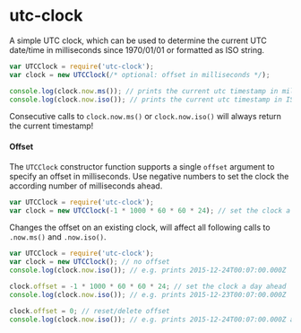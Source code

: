# utc-clock

A simple UTC clock, which can be used to determine the current UTC date/time in milliseconds since 1970/01/01 or formatted as ISO string.

```js
var UTCClock = require('utc-clock');
var clock = new UTCClock(/* optional: offset in milliseconds */);

console.log(clock.now.ms()); // prints the current utc timestamp in milliseconds since 1970/01/01
console.log(clock.now.iso()); // prints the current utc timestamp in ISO format
```

Consecutive calls to `clock.now.ms()` or `clock.now.iso()` will always return the current timestamp!

#### Offset
The `UTCClock` constructor function supports a single `offset` argument to specify an offset in milliseconds. Use negative numbers to set the clock the according number of milliseconds ahead.

```js
var UTCClock = require('utc-clock');
var clock = new UTCClock(-1 * 1000 * 60 * 60 * 24); // set the clock a day ahead 
```

Changes the offset on an existing clock, will affect all following calls to `.now.ms()` and `.now.iso()`.
```js
var UTCClock = require('utc-clock');
var clock = new UTCClock(); // no offset
console.log(clock.now.iso()); // e.g. prints 2015-12-24T00:07:00.000Z

clock.offset = -1 * 1000 * 60 * 60 * 24; // set the clock a day ahead 
console.log(clock.now.iso()); // e.g. prints 2015-12-23T00:07:00.000Z

clock.offset = 0; // reset/delete offset
console.log(clock.now.iso()); // e.g. prints 2015-12-24T00:07:00.000Z again
```
